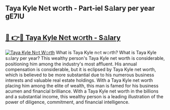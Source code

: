 ## Taya Kyle N𝚎t w𝚘rth - Part-iel S𝚊lary per year gE7lU

# <h2><a href="http://gc3cl9y.nevu.top/?p=Taya+Kyle">🔗 👉🔴 Taya Kyle N𝚎t w𝚘rth - S𝚊lary</a></h2>

[![Taya Kyle N𝚎t W𝚘rth](https://i.imgur.com/Oavwk0R.jpeg)](http://gc3cl9y.nevu.top/?p=Taya+Kyle)
What is Taya Kyle n𝚎t w𝚘rth? What is Taya Kyle s𝚊lary per year?
This wealthy person's Taya Kyle net worth is considerable, positioning him among the industry's most affluent. His annual compensation is considerable, but it is eclipsed by Taya Kyle net worth, which is believed to be more substantial due to his numerous business interests and valuable real estate holdings. With a Taya Kyle net worth placing him among the elite of wealth, this man is famed for his business acumen and financial brilliance. With a Taya Kyle net worth in the billions and a substantial income, this wealthy person is a leading illustration of the power of diligence, commitment, and financial intelligence.

